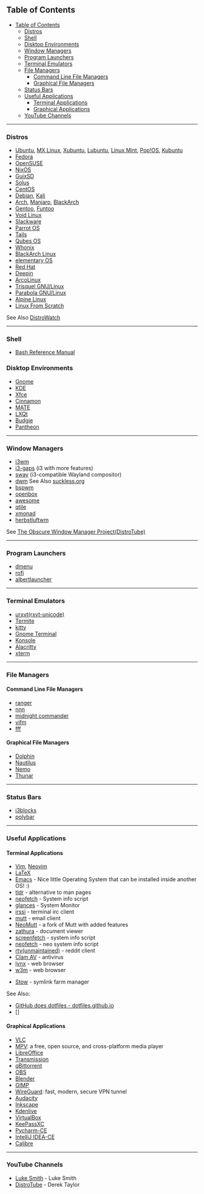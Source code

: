 ## Table of Contents
- [Table of Contents](#table-of-contents)
	- [Distros](#distros)
	- [Shell](#shell)
	- [Disktop Environments](#disktop-environments)
	- [Window Managers](#window-managers)
	- [Program Launchers](#program-launchers)
	- [Terminal Emulators](#terminal-emulators)
	- [File Managers](#file-managers)
		- [Command Line File Managers](#command-line-file-managers)
		- [Graphical File Managers](#graphical-file-managers)
	- [Status Bars](#status-bars)
	- [Useful Applications](#useful-applications)
		- [Terminal Applications](#terminal-applications)
		- [Graphical Applications](#graphical-applications)
	- [YouTube Channels](#youtube-channels)

---

### Distros
- [Ubuntu](https://www.ubuntu.com/), [MX Linux](https://mxlinux.org/), [Xubuntu](https://xubuntu.org/), [Lubuntu](https://lubuntu.me/), [Linux Mint](https://www.linuxmint.com/), [Pop!OS](https://system76.com/pop), [Kubuntu](https://kubuntu.org/)
- [Fedora](https://getfedora.org/)
- [OpenSUSE](https://opensuse.org/)
- [NixOS](https://nixos.org/)
- [GuixSD](https://guix.gnu.org)
- [Solus](https://getsol.us/home/)
- [CentOS](https://www.centos.org/)
- [Debian](https://www.debian.org/), [Kali](https://www.kali.org/)
- [Arch](https://www.archlinux.org/), [Manjaro](https://manjaro.org/), [BlackArch](https://www.blackarch.org/)
- [Gentoo](https://www.gentoo.org/), [Funtoo](https://www.funtoo.org/Welcome)
- [Void Linux](https://voidlinux.org/)
- [Slackware](http://www.slackware.com/)
- [Parrot OS](https://www.parrotsec.org/)
- [Tails](https://tails.boum.org/index.en.html)
- [Qubes OS](https://www.qubes-os.org/)
- [Whonix](https://www.whonix.org/)
- [BlackArch Linux](https://www.blackarch.org/)
- [elementary OS](https://elementary.io/)
- [Red Hat](https://www.redhat.com/en)
- [Deepin](https://www.deepin.org/en/)
- [ArcoLinux](https://arcolinux.info/)
- [Trisquel GNU/Linux](https://trisquel.info/en)
- [Parabola GNU/Linux](https://www.parabola.nu/)
- [Alpine Linux](https://alpinelinux.org/)
- [Linux From Scratch](http://www.linuxfromscratch.org/)

See Also [DistroWatch](https://distrowatch.com)

---

### Shell
* [Bash Reference Manual](https://www.gnu.org/software/bash/manual/bash.html)

### Disktop Environments
- [Gnome](https://www.gnome.org)
- [KDE](https://kde.org)
- [Xfce](https://xfce.org)
- [Cinnamon](https://github.com/linuxmint/Cinnamon)
- [MATE](https://mate-desktop.org/)
- [LXQt](https://lxqt.org/)
- [Budgie](https://budgie-desktop.org/)
- [Pantheon](https://wiki.archlinux.org/index.php/Pantheon)

---

### Window Managers
- [i3wm](https://i3wm.org/)
- [i3-gaps](https://github.com/Airblader/i3) (i3 with more features)
- [sway](https://swaywm.org) (i3-compatible Wayland compositor)
- [dwm](https://dwm.suckless.org/) See Also [suckless.org](https://suckless.org/)
- [bspwm](https://github.com/baskerville/bspwm)
- [openbox](http://openbox.org/)
- [awesome](https://awesomewm.org/)
- [qtile](http://www.qtile.org/)
- [xmonad](http://www.xmonad.org/)
- [herbstluftwm](http://www.herbstluftwm.org/)

See [The Obscure Window Manager Project(DistroTube)](https://www.youtube.com/playlist?list=PL5--8gKSku17lbSBHPduj4qG97qxJe0UM)

---

### Program Launchers
- [dmenu](https://tools.suckless.org/dmenu/)
- [rofi](https://github.com/davatorium/rofi)
- [albertlauncher](https://github.com/albertlauncher/albert)

---

### Terminal Emulators
- [urxvt(rxvt-unicode)](https://wiki.archlinux.org/index.php/Rxvt-unicode)
- [Termite](https://github.com/thestinger/termite/)
- [kitty](https://github.com/kovidgoyal/kitty)
- [Gnome Terminal](https://wiki.gnome.org/Apps/Terminal)
- [Konsole](https://konsole.kde.org/)
- [Alacritty](https://github.com/jwilm/alacritty)
- [xterm](https://invisible-island.net/xterm/xterm.html)

---

### File Managers
#### Command Line File Managers
- [ranger](https://github.com/ranger/ranger)
- [nnn](https://github.com/jarun/nnn)
- [midnight commander](http://midnight-commander.org/)
- [vifm](https://github.com/vifm/vifm)
- [fff](https://github.com/dylanaraps/fff)

#### Graphical File Managers
- [Dolphin](https://kde.org/applications/system/dolphin/)
- [Nautilus](https://wiki.gnome.org/Apps/Files)
- [Nemo](https://github.com/linuxmint/nemo)
- [Thunar](https://docs.xfce.org/xfce/thunar/start)

---

### Status Bars
- [i3blocks](https://github.com/vivien/i3blocks)
- [polybar](https://github.com/polybar/polybar)

---

### Useful Applications
#### Terminal Applications
- [Vim](https://www.vim.org/), [Neovim](https://neovim.io/)
- [LaTeX](https://www.latex-project.org/)
- [Emacs](https://www.gnu.org/software/emacs/) - Nice little Operating System that can be installed inside another OS! :)
- [tldr](https://github.com/tldr-pages/tldr) - alternative to man pages
- [neofetch](https://github.com/dylanaraps/neofetch) - System info script
- [glances](https://github.com/nicolargo/glances) - System Monitor
- [irssi](https://github.com/irssi/irssi) - terminal irc client
- [mutt](http://www.mutt.org/) - email client
- [NeoMutt](https://neomutt.org) - a fork of Mutt with added features
- [zathura](https://github.com/pwmt/zathura) - document viewer
- [screenfetch](https://github.com/KittyKatt/screenFetch) - system info script
- [neofetch](https://github.com/dylanaraps/neofetch) - neo system info script
- [rtv(unmaintained)](https://github.com/michael-lazar/rtv) - reddit client
- [Clam AV](https://www.clamav.net/) - antivirus
- [lynx](http://lynx.browser.org/) - web browser
- [w3m](http://w3m.sourceforge.net/) - web browser
* [Stow](https://www.gnu.org/software/stow/manual/stow.html) - symlink farm manager

See Also: 
* [GitHub does dotfiles - dotfiles.github.io](https://dotfiles.github.io/)
* []

#### Graphical Applications
- [VLC](https://www.videolan.org/vlc/)
- [MPV](https://mpv.io): a free, open source, and cross-platform media player
- [LibreOffice](https://www.libreoffice.org/)
- [Transmission](https://transmissionbt.com/)
- [qBittorrent](https://qbittorrent.org/)
- [OBS](https://obsproject.com/)
- [Blender](https://blender.org/)
- [GIMP](https://gimp.org/)
- [WireGuard](https://www.wireguard.com/): fast, modern, secure VPN tunnel
- [Audacity](https://www.audacityteam.org/)
- [Inkscape](https://inkscape.org/)
- [Kdenlive](https://www.kdenlive.org/)
- [VirtualBox](https://www.virtualbox.org/)
- [KeePassXC](https://keepassxc.org/)
- [Pycharm-CE](https://www.jetbrains.com/pycharm/)
- [IntelliJ IDEA-CE](https://www.jetbrains.com/idea/)
- [Calibre](https://calibre-ebook.com/)

---

### YouTube Channels
- [Luke Smith](https://www.youtube.com/channel/UC2eYFnH61tmytImy1mTYvhA) - Luke Smith
- [DistroTube](https://www.youtube.com/channel/UCVls1GmFKf6WlTraIb_IaJg) - Derek Taylor
